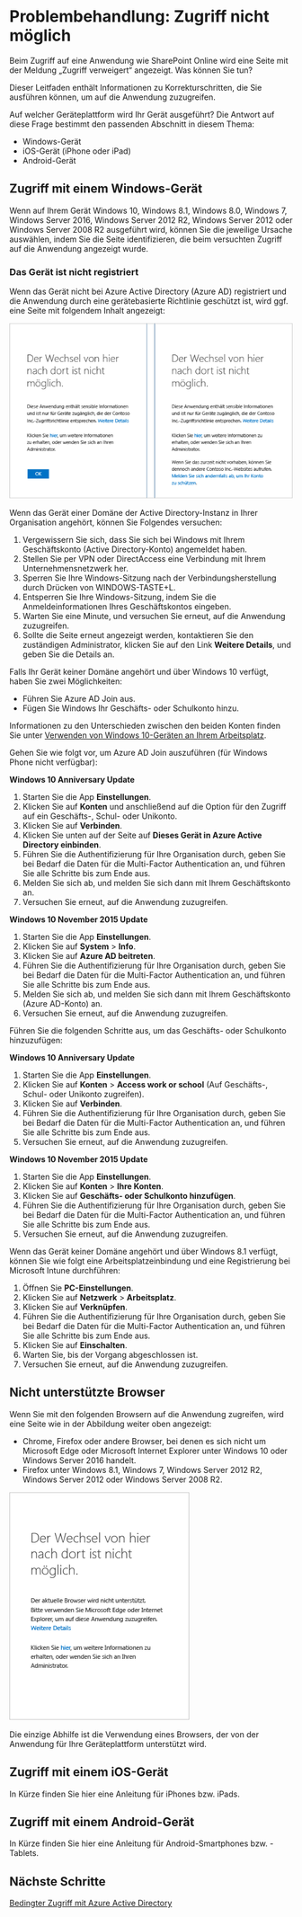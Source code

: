<properties
	pageTitle="Problembehandlung: Zugriff nicht möglich | Microsoft Azure"
	description="Dieses Thema enthält Informationen zu Korrekturschritten, die Sie ausführen können, um auf die Anwendung zuzugreifen."
	services="active-directory"
	keywords="gerätebasierter bedingter Zugriff, Geräteregistrierung, Geräteregistrierung aktivieren, Geräteregistrierung und MDM"
	documentationCenter=""
	authors="markusvi"
	manager="femila"
	editor=""/>

<tags
	ms.service="active-directory"
	ms.workload="identity"
	ms.tgt_pltfrm="na"
	ms.devlang="na"
	ms.topic="get-started-article"
	ms.date="08/23/2016"
	ms.author="markvi"/>


# Problembehandlung: Zugriff nicht möglich

Beim Zugriff auf eine Anwendung wie SharePoint Online wird eine Seite mit der Meldung „Zugriff verweigert“ angezeigt. Was können Sie tun?

Dieser Leitfaden enthält Informationen zu Korrekturschritten, die Sie ausführen können, um auf die Anwendung zuzugreifen.



Auf welcher Geräteplattform wird Ihr Gerät ausgeführt? Die Antwort auf diese Frage bestimmt den passenden Abschnitt in diesem Thema:


-	Windows-Gerät
-	iOS-Gerät (iPhone oder iPad)
-	Android-Gerät

## Zugriff mit einem Windows-Gerät

Wenn auf Ihrem Gerät Windows 10, Windows 8.1, Windows 8.0, Windows 7, Windows Server 2016, Windows Server 2012 R2, Windows Server 2012 oder Windows Server 2008 R2 ausgeführt wird, können Sie die jeweilige Ursache auswählen, indem Sie die Seite identifizieren, die beim versuchten Zugriff auf die Anwendung angezeigt wurde.

### Das Gerät ist nicht registriert

Wenn das Gerät nicht bei Azure Active Directory (Azure AD) registriert und die Anwendung durch eine gerätebasierte Richtlinie geschützt ist, wird ggf. eine Seite mit folgendem Inhalt angezeigt:

![Meldungen vom Typ „Zugriff nicht möglich“ für nicht registrierte Geräte](./media/active-directory-conditional-access-device-remediation/01.png "Szenario")



Wenn das Gerät einer Domäne der Active Directory-Instanz in Ihrer Organisation angehört, können Sie Folgendes versuchen:

1.	Vergewissern Sie sich, dass Sie sich bei Windows mit Ihrem Geschäftskonto (Active Directory-Konto) angemeldet haben.
2.	Stellen Sie per VPN oder DirectAccess eine Verbindung mit Ihrem Unternehmensnetzwerk her.
3.	Sperren Sie Ihre Windows-Sitzung nach der Verbindungsherstellung durch Drücken von WINDOWS-TASTE+L.
4.	Entsperren Sie Ihre Windows-Sitzung, indem Sie die Anmeldeinformationen Ihres Geschäftskontos eingeben.
5.	Warten Sie eine Minute, und versuchen Sie erneut, auf die Anwendung zuzugreifen.
6.	Sollte die Seite erneut angezeigt werden, kontaktieren Sie den zuständigen Administrator, klicken Sie auf den Link **Weitere Details**, und geben Sie die Details an.

Falls Ihr Gerät keiner Domäne angehört und über Windows 10 verfügt, haben Sie zwei Möglichkeiten:

- Führen Sie Azure AD Join aus.
- Fügen Sie Windows Ihr Geschäfts- oder Schulkonto hinzu.

Informationen zu den Unterschieden zwischen den beiden Konten finden Sie unter [Verwenden von Windows 10-Geräten an Ihrem Arbeitsplatz](active-directory-azureadjoin-windows10-devices.md).

Gehen Sie wie folgt vor, um Azure AD Join auszuführen (für Windows Phone nicht verfügbar):

**Windows 10 Anniversary Update**

1.	Starten Sie die App **Einstellungen**.
2.	Klicken Sie auf **Konten** und anschließend auf die Option für den Zugriff auf ein Geschäfts-, Schul- oder Unikonto.
3.	Klicken Sie auf **Verbinden**.
4.	Klicken Sie unten auf der Seite auf **Dieses Gerät in Azure Active Directory einbinden**.
5.	Führen Sie die Authentifizierung für Ihre Organisation durch, geben Sie bei Bedarf die Daten für die Multi-Factor Authentication an, und führen Sie alle Schritte bis zum Ende aus.
6.	Melden Sie sich ab, und melden Sie sich dann mit Ihrem Geschäftskonto an.
7.	Versuchen Sie erneut, auf die Anwendung zuzugreifen.




**Windows 10 November 2015 Update**


1.	Starten Sie die App **Einstellungen**.
2.	Klicken Sie auf **System** > **Info**.
3.	Klicken Sie auf **Azure AD beitreten**.
4.	Führen Sie die Authentifizierung für Ihre Organisation durch, geben Sie bei Bedarf die Daten für die Multi-Factor Authentication an, und führen Sie alle Schritte bis zum Ende aus.
5.	Melden Sie sich ab, und melden Sie sich dann mit Ihrem Geschäftskonto (Azure AD-Konto) an.
6.	Versuchen Sie erneut, auf die Anwendung zuzugreifen.

Führen Sie die folgenden Schritte aus, um das Geschäfts- oder Schulkonto hinzuzufügen:

**Windows 10 Anniversary Update**

1.	Starten Sie die App **Einstellungen**.
2.	Klicken Sie auf **Konten** > **Access work or school** (Auf Geschäfts-, Schul- oder Unikonto zugreifen).
3.	Klicken Sie auf **Verbinden**.
4.	Führen Sie die Authentifizierung für Ihre Organisation durch, geben Sie bei Bedarf die Daten für die Multi-Factor Authentication an, und führen Sie alle Schritte bis zum Ende aus.
5.	Versuchen Sie erneut, auf die Anwendung zuzugreifen.


**Windows 10 November 2015 Update**

1.	Starten Sie die App **Einstellungen**.
2.	Klicken Sie auf **Konten** > **Ihre Konten**.
3.	Klicken Sie auf **Geschäfts- oder Schulkonto hinzufügen**.
4.	Führen Sie die Authentifizierung für Ihre Organisation durch, geben Sie bei Bedarf die Daten für die Multi-Factor Authentication an, und führen Sie alle Schritte bis zum Ende aus.
5.	Versuchen Sie erneut, auf die Anwendung zuzugreifen.

Wenn das Gerät keiner Domäne angehört und über Windows 8.1 verfügt, können Sie wie folgt eine Arbeitsplatzeinbindung und eine Registrierung bei Microsoft Intune durchführen:

1.	Öffnen Sie **PC-Einstellungen**.
2.	Klicken Sie auf **Netzwerk** > **Arbeitsplatz**.
3.	Klicken Sie auf **Verknüpfen**.
4.	Führen Sie die Authentifizierung für Ihre Organisation durch, geben Sie bei Bedarf die Daten für die Multi-Factor Authentication an, und führen Sie alle Schritte bis zum Ende aus.
5.	Klicken Sie auf **Einschalten**.
6.	Warten Sie, bis der Vorgang abgeschlossen ist.
7.	Versuchen Sie erneut, auf die Anwendung zuzugreifen.


## Nicht unterstützte Browser

Wenn Sie mit den folgenden Browsern auf die Anwendung zugreifen, wird eine Seite wie in der Abbildung weiter oben angezeigt:

- Chrome, Firefox oder andere Browser, bei denen es sich nicht um Microsoft Edge oder Microsoft Internet Explorer unter Windows 10 oder Windows Server 2016 handelt.
- Firefox unter Windows 8.1, Windows 7, Windows Server 2012 R2, Windows Server 2012 oder Windows Server 2008 R2.

![Meldung vom Typ „Zugriff nicht möglich“ für nicht unterstützte Browser](./media/active-directory-conditional-access-device-remediation/02.png "Szenario")


Die einzige Abhilfe ist die Verwendung eines Browsers, der von der Anwendung für Ihre Geräteplattform unterstützt wird.

## Zugriff mit einem iOS-Gerät
In Kürze finden Sie hier eine Anleitung für iPhones bzw. iPads.

## Zugriff mit einem Android-Gerät
In Kürze finden Sie hier eine Anleitung für Android-Smartphones bzw. -Tablets.

## Nächste Schritte

[Bedingter Zugriff mit Azure Active Directory](active-directory-conditional-access.md)

<!----HONumber=AcomDC_0831_2016-->